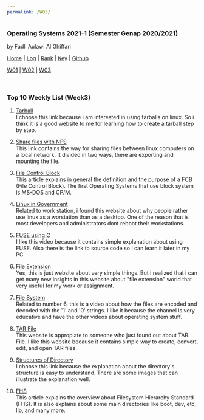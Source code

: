 ```yaml
---
permalink: /W03/
---
```


### **Operating Systems 2021-1 (Semester Genap 2020/2021)**

by Fadli Aulawi Al Ghiffari

[Home](https://fadlia68.github.io/os211/ "Home Page") | [Log](https://fadlia68.github.io/os211/TXT/mylog.txt) | [Rank](https://fadlia68.github.io/os211/TXT/myrank.txt) | [Key](https://fadlia68.github.io/os211/TXT/mypubkey.txt) | [Github](https://github.com/fadlia68/os211/)

[W01](https://fadlia68.github.io/os211/W01/) | [W02](https://fadlia68.github.io/os211/W02/) | [W03](https://fadlia68.github.io/os211/W03/)

<br>

### Top 10 Weekly List (Week3)

1. [Tarball][1]<br>
I choose this link because i am interested in using tarballs on linux. So i think it is a good website to me for learning how to create a tarball step by step.

2. [Share files with NFS][2]<br>
This link contains the way for sharing files between linux computers on a local network. It divided in two ways, there are exporting and mounting the file.

3. [File Control Block][3]<br>
This article explains in general the definition and the purpose of a FCB (File Control Block). The first Operating Systems that use block system is MS-DOS and CP/M.

4. [Linux in Government][4]<br>
Related to work station, i found this website about why people rather use linux as a worstation than as a desktop. One of the reason that is most developers and administrators dont reboot their workstations.

5. [FUSE using C][5]<br>
I like this video because it contains simple explanation about using FUSE. Also there is the link to source code so i can learn it later in my PC.

6. [File Extension][6]<br>
Yes, this is just website about very simple things. But i realized that i can get many new insights in this website about "file extension" world that very useful for my work or assignment.

7. [File System][7]<br>
Related to number 6, this is a video about how the files are encoded and decoded with the '1' and '0' strings. I like it because the channel is very educative and have the other videos about operating system stuff.

8. [TAR File][8]<br>
This website is appropiate to someone who just found out about TAR File. I like this website because it contains simple way to create, convert, edit, and open TAR files.
 
9. [Structures of Directory][9]<br>
I choose this link because the explanation about the directory's structure is easy to understand. There are some images that can illustrate the explanation well.

10. [FHS][10]<br>
This article explains the overview about Filesystem Hierarchy Standard (FHS). It is also explains about some main directories like boot, dev, etc, lib, and many more.

[1]: https://www.networkworld.com/article/3328840/working-with-tarballs-on-linux.html
[2]: https://www.dummies.com/computers/operating-systems/linux/how-to-share-files-with-nfs-on-linux-systems/
[3]: https://www.easytechjunkie.com/what-is-a-file-control-block.htm
[4]: https://www.linuxjournal.com/article/8322
[5]: https://www.youtube.com/watch?v=OZn2_j_LbRY
[6]: https://www.howtogeek.com/356448/what-is-a-file-extension/
[7]: https://www.youtube.com/watch?v=KN8YgJnShPM
[8]: https://www.lifewire.com/tar-file-2622386
[9]: https://www.geeksforgeeks.org/structures-of-directory-in-operating-system/
[10]: https://web.mit.edu/rhel-doc/5/RHEL-5-manual/Deployment_Guide-en-US/s1-filesystem-fhs.html

